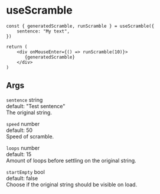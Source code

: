 # useScramble

```
const { generatedScramble, runScramble } = useScramble({
    sentence: "My text",
})

return (
    <div onMouseEnter={() => runScramble(10)}>
       {generatedScramble}
    </div>
)
```

## Args

`sentence` string  
 default: "Test sentence"  
 The original string.

`speed` number  
 default: 50  
 Speed of scramble.

`loops` number  
 default: 15  
 Amount of loops before settling on the original string.

`startEmpty` bool  
 default: false  
 Choose if the original string should be visible on load.
